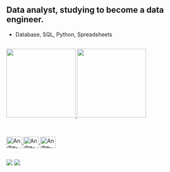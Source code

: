 ## Data analyst, studying to become a data engineer.

- Database, SQL, Python, Spreadsheets

##
  
<div>
  <a href="https://github.com/andrevaccaro">
  <img height="180em" src="https://github-readme-stats.vercel.app/api?username=andrevaccaro&show_icons=true&theme=dark&include_all_commits=true&count_private=true"/>
  <img height="180em" src="https://github-readme-stats.vercel.app/api/top-langs/?username=andrevaccaro&layout=compact&langs_count=7&theme=dark"/>
</div>
  
##
  
</div>
<div style="display: inline_block"><br>
  <img align="center" alt="Andre-Js" height="30" width="40" img src="https://cdn.jsdelivr.net/gh/devicons/devicon@latest/icons/azuresqldatabase/azuresqldatabase-original.svg"/>        
  <img align="center" alt="Andre-HTML" height="30" width="40" img src="https://cdn.jsdelivr.net/gh/devicons/devicon@latest/icons/python/python-original.svg" />
  <img align="center" alt="Andre-HTML" height="30" width="40" img src="https://cdn.jsdelivr.net/gh/devicons/devicon@latest/icons/postgresql/postgresql-original-wordmark.svg" />

##
  
<div> 
 
  <a href="https://instagram.com/andrevaccaro_" target="_blank"><img src="https://img.shields.io/badge/-Instagram-%23E4405F?style=for-the-badge&logo=instagram&logoColor=white" target="_blank"></a>
  <a href="https://www.linkedin.com/in/andre-vaccaro" target="_blank"><img src="https://img.shields.io/badge/-LinkedIn-%230077B5?style=for-the-badge&logo=linkedin&logoColor=white" target="_blank"></a> 
  
##
  

